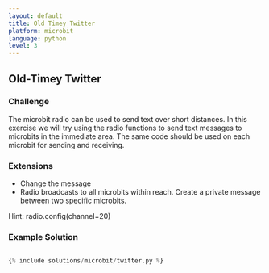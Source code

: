 ```yaml
---
layout: default
title: Old Timey Twitter
platform: microbit
language: python
level: 3
---
```

## Old-Timey Twitter

### Challenge

The microbit radio can be used to send text over short distances. In this exercise we will try using
the radio functions to send text messages to microbits in the immediate area. The same code should be
used on each microbit for sending and receiving.


### Extensions

* Change the message
* Radio broadcasts to all microbits within reach. Create a private message between two specific microbits.

Hint: radio.config(channel=20)

### Example Solution

```python

{% include solutions/microbit/twitter.py %}

```
